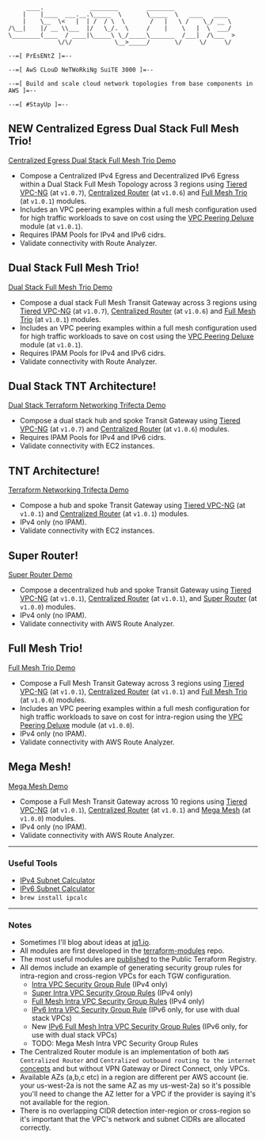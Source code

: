 ```
     ____.             ________        ________
    |    |____  ___.__.\_____  \       \_____  \   ____   ____
    |    \__  \<   |  | /  / \  \       /   |   \ /    \_/ __ \
/\__|    |/ __ \\___  |/   \_/.  \     /    |    \   |  \  ___/
\________(____  / ____|\_____\ \_/_____\_______  /___|  /\___  >
              \/\/            \__>_____/       \/     \/     \/

--=[ PrEsENtZ ]=--

--=[ AwS CLouD NeTWoRkiNg SuiTE 3000 ]=--

--=[ Build and scale cloud network topologies from base components in AWS ]=--

--=[ #StayUp ]=--
```
## NEW Centralized Egress Dual Stack Full Mesh Trio!
[Centralized Egress Dual Stack Full Mesh Trio Demo](https://github.com/JudeQuintana/terraform-main/tree/main/centralized_egress_dual_stack_full_mesh_trio_demo)
 - Compose a Centralized IPv4 Egress and Decentralized IPv6 Egress within a Dual Stack Full Mesh Topology across 3 regions using [Tiered VPC-NG](https://github.com/JudeQuintana/terraform-aws-tiered-vpc-ng/tree/v1.0.7) (at `v1.0.7`), [Centralized Router](https://github.com/JudeQuintana/terraform-aws-centralized-router/tree/v1.0.6) (at `v1.0.6`)  and [Full Mesh Trio](https://github.com/JudeQuintana/terraform-aws-full-mesh-trio/tree/v1.0.1) (at `v1.0.1`) modules.
 - Includes an VPC peering examples within a full mesh configuration used for high traffic workloads to save on cost using the [VPC Peering Deluxe](https://github.com/JudeQuintana/terraform-aws-vpc-peering-deluxe/tree/v1.0.1) module (at `v1.0.1`).
 - Requires IPAM Pools for IPv4 and IPv6 cidrs.
 - Validate connectivity with Route Analyzer.

## Dual Stack Full Mesh Trio!
[Dual Stack Full Mesh Trio Demo](https://github.com/JudeQuintana/terraform-main/tree/main/dual_stack_full_mesh_trio_demo)
 - Compose a dual stack Full Mesh Transit Gateway across 3 regions using [Tiered VPC-NG](https://github.com/JudeQuintana/terraform-aws-tiered-vpc-ng/tree/v1.0.7) (at `v1.0.7`), [Centralized Router](https://github.com/JudeQuintana/terraform-aws-centralized-router/tree/v1.0.6) (at `v1.0.6`)  and [Full Mesh Trio](https://github.com/JudeQuintana/terraform-aws-full-mesh-trio/tree/v1.0.1) (at `v1.0.1`) modules.
 - Includes an VPC peering examples within a full mesh configuration used for high traffic workloads to save on cost using the [VPC Peering Deluxe](https://github.com/JudeQuintana/terraform-aws-vpc-peering-deluxe/tree/v1.0.1) module (at `v1.0.1`).
 - Requires IPAM Pools for IPv4 and IPv6 cidrs.
 - Validate connectivity with Route Analyzer.

## Dual Stack TNT Architecture!
[Dual Stack Terraform Networking Trifecta Demo](https://github.com/JudeQuintana/terraform-main/tree/main/dual_stack_networking_trifecta_demo)
 - Compose a dual stack hub and spoke Transit Gateway using [Tiered VPC-NG](https://github.com/JudeQuintana/terraform-aws-tiered-vpc-ng/tree/v1.0.7) (at `v1.0.7`) and [Centralized Router](https://github.com/JudeQuintana/terraform-aws-centralized-router/tree/v1.0.6) (at `v1.0.6`) modules.
 - Requires IPAM Pools for IPv4 and IPv6 cidrs.
 - Validate connectivity with EC2 instances.

## TNT Architecture!
[Terraform Networking Trifecta Demo](https://github.com/JudeQuintana/terraform-main/tree/main/networking_trifecta_demo)
 - Compose a hub and spoke Transit Gateway using [Tiered VPC-NG](https://github.com/JudeQuintana/terraform-aws-tiered-vpc-ng/tree/v1.0.1) (at `v1.0.1`) and [Centralized Router](https://github.com/JudeQuintana/terraform-aws-centralized-router/tree/v1.0.1) (at `v1.0.1`) modules.
 - IPv4 only (no IPAM).
 - Validate connectivity with EC2 instances.

## Super Router!
[Super Router Demo](https://github.com/JudeQuintana/terraform-main/tree/main/super_router_demo)
 - Compose a decentralized hub and spoke Transit Gateway using [Tiered VPC-NG](https://github.com/JudeQuintana/terraform-aws-tiered-vpc-ng/tree/v1.0.1) (at `v1.0.1`), [Centralized Router](https://github.com/JudeQuintana/terraform-aws-centralized-router/tree/v1.0.1) (at `v1.0.1`), and [Super Router](https://github.com/JudeQuintana/terraform-aws-super-router/tree/v1.0.0) (at `v1.0.0`) modules.
 - IPv4 only (no IPAM).
 - Validate connectivity with AWS Route Analyzer.

## Full Mesh Trio!
[Full Mesh Trio Demo](https://github.com/JudeQuintana/terraform-main/tree/main/full_mesh_trio_demo)
 - Compose a Full Mesh Transit Gateway across 3 regions using [Tiered VPC-NG](https://github.com/JudeQuintana/terraform-aws-tiered-vpc-ng/v1.0.1) (at `v1.0.1`), [Centralized Router](https://github.com/JudeQuintana/terraform-aws-centralized-router/v1.0.1) (at `v1.0.1`) and [Full Mesh Trio](https://github.com/JudeQuintana/terraform-aws-full-mesh-trio/tree/v1.0.0) (at `v1.0.0`) modules.
 - Includes an VPC peering examples within a full mesh configuration for high traffic workloads to save on cost for intra-region using the [VPC Peering Deluxe](https://github.com/JudeQuintana/terraform-aws-vpc-peering-deluxe/tree/v1.0.0) module (at `v1.0.0`).
 - IPv4 only (no IPAM).
 - Validate connectivity with AWS Route Analyzer.

## Mega Mesh!
[Mega Mesh Demo](https://github.com/JudeQuintana/terraform-main/tree/main/mega_mesh_demo)
 - Compose a Full Mesh Transit Gateway across 10 regions using [Tiered VPC-NG](https://github.com/JudeQuintana/terraform-aws-tiered-vpc-ng/tree/v1.0.1) (at `v1.0.1`), [Centralized Router](https://github.com/JudeQuintana/terraform-aws-centralized-router/tree/v1.0.1) (at `v1.0.1`) and [Mega Mesh](https://github.com/JudeQuintana/terraform-aws-mega-mesh/tree/v1.0.0) (at `v1.0.0`) modules.
 - IPv4 only (no IPAM).
 - Validate connectivity with AWS Route Analyzer.

---
### Useful Tools
- [IPv4 Subnet Calculator](https://visualsubnetcalc.com/#)
- [IPv6 Subnet Calculator](https://subnettingpractice.com/ipv6-subnet-calculator.html)
- `brew install ipcalc`

---
### Notes
- Sometimes I'll blog about ideas at [jq1.io](https://jq1.io).
- All modules are first developed in the [terraform-modules](https://github.com/JudeQuintana/terraform-modules) repo.
- The most useful modules are [published](https://registry.terraform.io/namespaces/JudeQuintana) to the Public Terraform Registry.
- All demos include an example of generating security group rules for intra-region and cross-region VPCs for each TGW configuration.
  - [Intra VPC Security Group Rule](https://github.com/JudeQuintana/terraform-aws-intra-vpc-security-group-rule) (IPv4 only)
  - [Super Intra VPC Security Group Rules](https://github.com/JudeQuintana/terraform-aws-super-intra-vpc-security-group-rules) (IPv4 only)
  - [Full Mesh Intra VPC Security Group Rules](https://github.com/JudeQuintana/terraform-aws-full-mesh-intra-vpc-security-group-rules) (IPv4 only)
  - [IPv6 Intra VPC Security Group Rule](https://github.com/JudeQuintana/terraform-aws-ipv6-intra-vpc-security-group-rule) (IPv6 only, for use with dual stack VPCs)
  - New [IPv6 Full Mesh Intra VPC Security Group Rules](https://github.com/JudeQuintana/terraform-aws-ipv6-full-mesh-intra-vpc-security-group-rules) (IPv6 only, for use with dual stack VPCs)
  - TODO: Mega Mesh Intra VPC Security Group Rules
- The Centralized Router module is an implementation of both `AWS Centralized Router` and `Centralized outbound routing to the internet` [concepts](https://docs.aws.amazon.com/vpc/latest/tgw/transit-gateway-centralized-router.html) and but without VPN Gateway or Direct Connect, only VPCs.
 - Available AZs (a,b,c etc) in a region are different per AWS account (ie. your us-west-2a is not the same AZ as my us-west-2a)
    so it's possible you'll need to change the AZ letter for a VPC if the provider is saying it's not available for the region.
- There is no overlapping CIDR detection inter-region or cross-region so it's important that the VPC's network and subnet CIDRs are allocated correctly.
